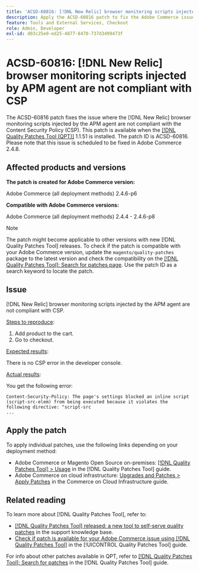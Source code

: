 ```yaml
---
title: 'ACSD-60816: [!DNL New Relic] browser monitoring scripts injected by APM agent are not compliant with CSP'
description: Apply the ACSD-60816 patch to fix the Adobe Commerce issue where the [!DNL New Relic] browser monitoring scripts injected by the APM agent are not compliant with Content Security Policy (CSP), preventing their execution.
feature: Tools and External Services, Checkout
role: Admin, Developer
exl-id: d03c25e0-ed25-4877-8470-737d3499473f
---
```

# ACSD-60816: [!DNL New Relic] browser monitoring scripts injected by APM agent are not compliant with CSP

The ACSD-60816 patch fixes the issue where the [!DNL New Relic] browser monitoring scripts injected by the APM agent are not compliant with the Content Security Policy (CSP). This patch is available when the [[!DNL Quality Patches Tool (QPT)]](https://experienceleague.adobe.com/en/docs/commerce-operations/tools/quality-patches-tool/quality-patches-tool-to-self-serve-quality-patches) 1.1.51 is installed. The patch ID is ACSD-60816. Please note that this issue is scheduled to be fixed in Adobe Commerce 2.4.8.

## Affected products and versions

**The patch is created for Adobe Commerce version:**

Adobe Commerce (all deployment methods) 2.4.6-p6

**Compatible with Adobe Commerce versions:**

Adobe Commerce (all deployment methods) 2.4.4 - 2.4.6-p8

>[!NOTE]
>
>The patch might become applicable to other versions with new [!DNL Quality Patches Tool] releases. To check if the patch is compatible with your Adobe Commerce version, update the `magento/quality-patches` package to the latest version and check the compatibility on the [[!DNL Quality Patches Tool]: Search for patches page](https://experienceleague.adobe.com/tools/commerce-quality-patches/index.html). Use the patch ID as a search keyword to locate the patch.

## Issue

[!DNL New Relic] browser monitoring scripts injected by the APM agent are not compliant with CSP.

<u>Steps to reproduce</u>:

1. Add product to the cart.
1. Go to checkout. 

<u>Expected results</u>:

There is no CSP error in the developer console.

<u>Actual results</u>:

You get the following error:

```
Content-Security-Policy: The page's settings blocked an inline script (script-src-elem) from being executed because it violates the following directive: "script-src 
...
```

## Apply the patch

To apply individual patches, use the following links depending on your deployment method:

* Adobe Commerce or Magento Open Source on-premises: [[!DNL Quality Patches Tool] > Usage](/help/tools/quality-patches-tool/usage.md) in the [!DNL Quality Patches Tool] guide.
* Adobe Commerce on cloud infrastructure: [Upgrades and Patches > Apply Patches](https://experienceleague.adobe.com/docs/commerce-cloud-service/user-guide/develop/upgrade/apply-patches.html) in the Commerce on Cloud Infrastructure guide.

## Related reading

To learn more about [!DNL Quality Patches Tool], refer to:

* [[!DNL Quality Patches Tool] released: a new tool to self-serve quality patches](https://experienceleague.adobe.com/en/docs/commerce-operations/tools/quality-patches-tool/quality-patches-tool-to-self-serve-quality-patches) in the support knowledge base.
* [Check if patch is available for your Adobe Commerce issue using [!DNL Quality Patches Tool]](/help/tools/quality-patches-tool/patches-available-in-qpt/check-patch-for-magento-issue-with-magento-quality-patches.md) in the [!UICONTROL Quality Patches Tool] guide.


For info about other patches available in QPT, refer to [[!DNL Quality Patches Tool]: Search for patches](https://experienceleague.adobe.com/tools/commerce-quality-patches/index.html) in the [!DNL Quality Patches Tool] guide.

